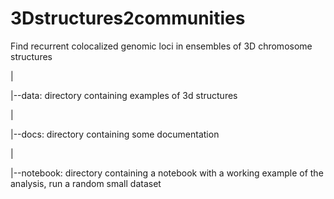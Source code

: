 # 3Dstructures2communities
Find recurrent colocalized genomic loci in ensembles of 3D chromosome structures

|

|--data: directory containing examples of 3d structures

|

|--docs: directory containing some documentation

|

|--notebook: directory containing a notebook with a working example of the analysis, run a random small dataset
